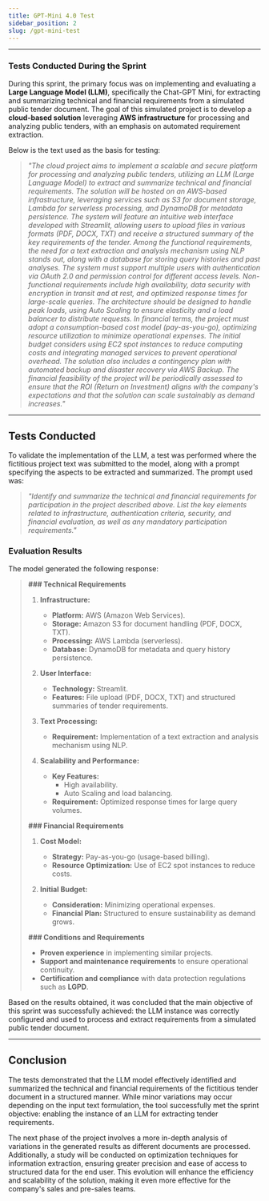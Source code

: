 ```yaml
---
title: GPT-Mini 4.0 Test
sidebar_position: 2
slug: /gpt-mini-test
---
```


---

### **Tests Conducted During the Sprint**  

During this sprint, the primary focus was on implementing and evaluating a **Large Language Model (LLM)**, specifically the Chat-GPT Mini, for extracting and summarizing technical and financial requirements from a simulated public tender document. The goal of this simulated project is to develop a **cloud-based solution** leveraging **AWS infrastructure** for processing and analyzing public tenders, with an emphasis on automated requirement extraction.  

Below is the text used as the basis for testing:  

> _"The cloud project aims to implement a scalable and secure platform for processing and analyzing public tenders, utilizing an LLM (Large Language Model) to extract and summarize technical and financial requirements. The solution will be hosted on an AWS-based infrastructure, leveraging services such as S3 for document storage, Lambda for serverless processing, and DynamoDB for metadata persistence. The system will feature an intuitive web interface developed with Streamlit, allowing users to upload files in various formats (PDF, DOCX, TXT) and receive a structured summary of the key requirements of the tender. Among the functional requirements, the need for a text extraction and analysis mechanism using NLP stands out, along with a database for storing query histories and past analyses. The system must support multiple users with authentication via OAuth 2.0 and permission control for different access levels. Non-functional requirements include high availability, data security with encryption in transit and at rest, and optimized response times for large-scale queries. The architecture should be designed to handle peak loads, using Auto Scaling to ensure elasticity and a load balancer to distribute requests. In financial terms, the project must adopt a consumption-based cost model (pay-as-you-go), optimizing resource utilization to minimize operational expenses. The initial budget considers using EC2 spot instances to reduce computing costs and integrating managed services to prevent operational overhead. The solution also includes a contingency plan with automated backup and disaster recovery via AWS Backup. The financial feasibility of the project will be periodically assessed to ensure that the ROI (Return on Investment) aligns with the company's expectations and that the solution can scale sustainably as demand increases."_

---

## **Tests Conducted**  

To validate the implementation of the LLM, a test was performed where the fictitious project text was submitted to the model, along with a prompt specifying the aspects to be extracted and summarized. The prompt used was:  

> _"Identify and summarize the technical and financial requirements for participation in the project described above. List the key elements related to infrastructure, authentication criteria, security, and financial evaluation, as well as any mandatory participation requirements."_

### **Evaluation Results**  

The model generated the following response:  

> **### Technical Requirements**  
>  
> 1. **Infrastructure:**  
>    - **Platform:** AWS (Amazon Web Services).  
>    - **Storage:** Amazon S3 for document handling (PDF, DOCX, TXT).  
>    - **Processing:** AWS Lambda (serverless).  
>    - **Database:** DynamoDB for metadata and query history persistence.  
>  
> 2. **User Interface:**  
>    - **Technology:** Streamlit.  
>    - **Features:** File upload (PDF, DOCX, TXT) and structured summaries of tender requirements.  
>  
> 3. **Text Processing:**  
>    - **Requirement:** Implementation of a text extraction and analysis mechanism using NLP.  
>  
> 4. **Scalability and Performance:**  
>    - **Key Features:**  
>       - High availability.  
>       - Auto Scaling and load balancing.  
>    - **Requirement:** Optimized response times for large query volumes.  
>  
> **### Financial Requirements**  
>  
> 1. **Cost Model:**  
>    - **Strategy:** Pay-as-you-go (usage-based billing).  
>    - **Resource Optimization:** Use of EC2 spot instances to reduce costs.  
>  
> 2. **Initial Budget:**  
>    - **Consideration:** Minimizing operational expenses.  
>    - **Financial Plan:** Structured to ensure sustainability as demand grows.  
>  
> **### Conditions and Requirements**  
>  
> - **Proven experience** in implementing similar projects.  
> - **Support and maintenance requirements** to ensure operational continuity.  
> - **Certification and compliance** with data protection regulations such as **LGPD**.  

Based on the results obtained, it was concluded that the main objective of this sprint was successfully achieved: the LLM instance was correctly configured and used to process and extract requirements from a simulated public tender document.  

---

## **Conclusion**  

The tests demonstrated that the LLM model effectively identified and summarized the technical and financial requirements of the fictitious tender document in a structured manner. While minor variations may occur depending on the input text formulation, the tool successfully met the sprint objective: enabling the instance of an LLM for extracting tender requirements.  

The next phase of the project involves a more in-depth analysis of variations in the generated results as different documents are processed. Additionally, a study will be conducted on optimization techniques for information extraction, ensuring greater precision and ease of access to structured data for the end user. This evolution will enhance the efficiency and scalability of the solution, making it even more effective for the company's sales and pre-sales teams.